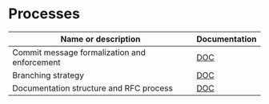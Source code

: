 # Processes

| Name or description                          | Documentation                                                 |
|----------------------------------------------|---------------------------------------------------------------|
| Commit message formalization and enforcement | [DOC](./0001_Commit_message_formalization_and_enforcement.md) |
| Branching strategy                           | [DOC](./0002_Branching_strategy.md)                           |
| Documentation structure and RFC process      | [DOC](./0003_Documentation_structure_and_RFC_process.md)      |

